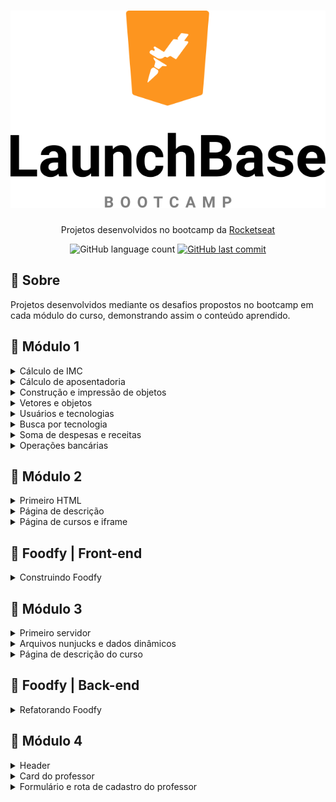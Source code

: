 <h1 align="center">
  <img src="/Images/launchbase.svg">
</h1>

<p align="center">Projetos desenvolvidos no bootcamp da <a href="https://www.rocketseat.com.br">Rocketseat</a></p>

<p align="center">
  <img alt="GitHub language count" src="https://img.shields.io/github/languages/count/frankjrp/RocketSeat_LaunchBase">
  
  <a href="https://github.com/frankjrp/RocketSeat_LaunchBase/commits/master">
    <img alt="GitHub last commit" src="https://img.shields.io/github/last-commit/frankjrp/RocketSeat_LaunchBase">
  </a>
</p>

## 🔖 Sobre
Projetos desenvolvidos mediante os desafios propostos no bootcamp em cada módulo do curso, demonstrando assim o conteúdo aprendido.

## :rocket: Módulo 1
<details>
  <summary>Cálculo de IMC</summary>
  
  #### SOBRE
  - Crie um programa para calcular o IMC e nível de obesidade de uma pessoa.
  
  #### :computer: <a href="https://github.com/frankjrp/RocketSeat_LaunchBase/blob/master/M%C3%B3dulo_01/Desafio_01/Desafio_1-1_IMC.js">Código</a>
</details>

<details>
  <summary>Cálculo de aposentadoria</summary>
  
  #### SOBRE
  - Crie um programa para calcular a aposentadoria de uma pessoa.
  - *Obs.: Esse cálculo é fictício, dentro da aposentadoria existem muitos outros fatores para serem levados em conta.*
  
  #### :computer: <a href="https://github.com/frankjrp/RocketSeat_LaunchBase/blob/master/M%C3%B3dulo_01/Desafio_01/Desafio_1-1_Aposentadoria.js">Código</a>
</details>

<details>
  <summary>Construção e impressão de objetos</summary>
  
  #### SOBRE
  - Crie um programa que armazena dados da empresa Rocketseat dentro de um objeto chamado `empresa`.
  - Imprima em tela utilizando `console.log` o nome da empresa e seu endereço no seguinte formato:<br>
  `A empresa Rocketseat está localizada em Rua Guilherme Gembala, 260`
  
  #### :computer: <a href="https://github.com/frankjrp/RocketSeat_LaunchBase/blob/master/M%C3%B3dulo_01/Desafio_01/Desafio_1-2_Objetos.js">Código</a>
</details>

<details>
  <summary>Vetores e objetos</summary>
  
  #### SOBRE
  - Crie um programa com um objeto para armazenar dados de um programador como `nome`, `idade` e `tecnologias` que trabalha.
  - Um programador pode trabalhar com várias tecnologias, por isso armazene essas tecnologias em um array.
  - As tecnologias também devem ser objetos contendo `nome` e `especialidade`.
  - Imprima em tela o nome e especialidade da **primeira** tecnologia que o usuário utiliza no seguinte formato:<br>
  `O usuário Carlos tem 32 anos e usa a tecnologia C++ com especialidade em Desktop`
  
  #### :computer: <a href="https://github.com/frankjrp/RocketSeat_LaunchBase/blob/master/M%C3%B3dulo_01/Desafio_01/Desafio_1-2_Vetores.js">Código</a>
</details>

<details>
  <summary>Usuários e tecnologias</summary>
  
  #### SOBRE
  - Crie um programa que armazena um array de usuários (objetos), cada usuário tem um `nome` e suas `tecnologias.` (novo array)
  - Percorra a lista de usuários com uma estrutura de repetição imprimindo em tela as informações dos usuários, exemplo:<br>
  `Carlos trabalha com HTML, CSS`
  
  #### :computer: <a href="https://github.com/frankjrp/RocketSeat_LaunchBase/blob/master/M%C3%B3dulo_01/Desafio_01/Desafio_1-3_Usu%C3%A1riosTecnologias.js">Código</a>
</details>

<details>
  <summary>Busca por tecnologia</summary>
  
  #### SOBRE
  - Baseado no desafio anterior, utilize a mesma lista de usuários construída.
  - Crie uma função que recebe os dados de um objeto de usuário e retorna SE o usuário trabalha com CSS ou não. Essa função deve retornar um boolean `true/false`.
  - Percorra o array de usuários e, para cada um, verifique se o mesmo trabalha com CSS utilizando a função construída acima, se SIM, imprima em tela as informações do usuário.
  
  #### :computer: <a href="https://github.com/frankjrp/RocketSeat_LaunchBase/blob/master/M%C3%B3dulo_01/Desafio_01/Desafio_1-3_BuscaPorTecnologia.js">Código</a>
</details>

<details>
  <summary>Soma de despesas e receitas</summary>
  
  #### SOBRE
  - Crie um programa que calcula a soma de receitas e despesas de usuários e no fim retorna o saldo (`receitas - despesas`).
  - Utilize o array de usuários abaixo:<br>
  ```js
const usuarios = [
  {
    nome: "Salvio",
    receitas: [115.3, 48.7, 98.3, 14.5],
    despesas: [85.3, 13.5, 19.9]
  },
  {
    nome: "Marcio",
    receitas: [24.6, 214.3, 45.3],
    despesas: [185.3, 12.1, 120.0]
  },
  {
    nome: "Lucia",
    receitas: [9.8, 120.3, 340.2, 45.3],
    despesas: [450.2, 29.9]
  }
];
```
- Percorra o array de usuários e para cada usuário chame uma função chamada `calculaSaldo` que recebe como parâmetro as receitas e despesas do usuário.
- Crie uma segunda função que recebe como parâmetro um array de números e retorna a soma deles e use-a para calcular a soma de receitas e despesas dentro da função `calculaSaldo`.
- A função `calculaSaldo` deve utilizar a função `somaNumeros` para calcular a soma de receitas e despesas e no fim retornar o saldo do usuário, ou seja `receitas - despesas`.
- No fim exiba todos os usuários em tela, seu respectivo saldo e SE o saldo é POSITIVO ou NEGATIVO, exemplo:
```
Fulano possui saldo POSITIVO de 43.3
Sicrano possui saldo NEGATIVO de -90.3
```
  #### :computer: <a href="https://github.com/frankjrp/RocketSeat_LaunchBase/blob/master/M%C3%B3dulo_01/Desafio_01/Desafio_1-3_DespesasReceitas.js">Código</a>
</details>

<details>
  <summary>Operações bancárias</summary>
  
  #### SOBRE
  - Crie um programa para realizar operações bancárias na conta de um usuário.
  - Comece criando um objeto com o nome do usuário, suas transações e saldo.
  - As transações (transactions) devem iniciar como um array vazio `[]` e o saldo (balance) em `0` (zero).
  #### ADICIONAR TRANSAÇÕES
  - Crie uma função `createTransaction` para adicionar uma nova transação no array de transações de um usuário, essa função deve receber como parâmetro um objeto de transação que tem o seguinte formato:<br>
  ```
  {
  type: 'credit',
  value: 50.5
}
  ```
  - O `type` pode ser `credit` para créditos e `debit` para débitos da conta do usuário.
  - Quanto uma transação for do tipo `credit` ela deve também somar o valor do crédito no saldo (balance) do usuário.
  - Se for uma transação do tipo `debit` ela deve subtrair o valor do débito no saldo (balance) do usuário.
  #### RELATÓRIOS
  - Crie uma função chamada `getHigherTransactionByType` que recebe como parâmetro o tipo de transação `credit/debit`, percorre as transações do usuário e retorna o **objeto** da transação de maior valor com aquele tipo.
  - Crie uma função chamada `getAverageTransactionValue` que retorna o valor médio das transações de um usuário independente do seu tipo.
  - Crie uma função chamada `getTransactionsCount` que retorna o número de transações de cada tipo `credit/debit`, o retorno da função deve ser um objeto e seguir exatamente como o modelo apresentado abaixo:<br>
  `getTransactionsCount(); // { credit: 5, debit: 3 }`
  
  #### :computer: <a href="https://github.com/frankjrp/RocketSeat_LaunchBase/blob/master/M%C3%B3dulo_01/Desafio_01/Desafio_1-4_Opera%C3%A7%C3%B5esBanc%C3%A1rias.js">Código</a>
</details>

## :rocket: Módulo 2
<details>
  <summary>Primeiro HTML</summary>
  
  #### SOBRE
  - Criar um arquivo html que contenha um `favicon` e um header com 3 links: Comunidade, Email e Telefone.
  #### ESTILIZAÇÃO
  Você tem liberdade para escolher a estilização que preferir para esse desafio, mas alguns pontos são obrigatórios:
- Deve ser aplicado um background
- Deve ser utilizada a fonte Roboto
- O header precisa ocupar todo o espaço lateral e superior (body sem margin)
- O header precisa ter um espaçamento interno de 30px em todas as direções
- Os links devem ter um espaçamento de 30px entre si

<h1 align="center">
  <img src="/Images/desafio_2-1.PNG">
</h1>

 #### :computer: <a href="https://github.com/frankjrp/RocketSeat_LaunchBase/tree/master/M%C3%B3dulo_02/Desafio_02_1">Código</a>
</details>

<details>
  <summary>Página de descrição</summary>
  
  #### SOBRE
  - A partir do arquivo do desafio 2-1 (Primeiro HTML), adicionar um novo link no header chamado `Sobre`. Essa página deverá mostrar informações referentes a Rocketseat.
  #### INFORMAÇÕES DA PÁGINA
- Uma imagem da logo da empresa
- O nome da empresa
- Uma breve descrição da empresa
- Uma lista com as principais tecnologias utilizadas
- Links para as redes sociais da empresa (Github, Instagram e Facebook)
#### ESTILIZAÇÃO
  Você tem liberdade para escolher a estilização que preferir para esse desafio, mas alguns pontos são obrigatórios:
- A imagem deve ter uma borda e um formato circular
- Deve ser utilizada a fonte Roboto
- O nome da empresa e a imagem devem ser destacar do restante
- Os links das redes sociais devem ter alguma alteração visual quando o cursor do mouse passar por cima

<h1 align="center">
  <img src="/Images/desafio_2-2_1.PNG">
</h1>

<h1 align="center">
  <img src="/Images/desafio_2-2_2.PNG">
</h1>

#### :computer: <a href="https://github.com/frankjrp/RocketSeat_LaunchBase/tree/master/M%C3%B3dulo_02/Desafio_02_2">Código</a>
</details>

<details>
  <summary>Página de cursos e iframe</summary>
  
  #### SOBRE
  - A partir do arquivo do desafio 2-2 (Página de descrição), adicionar no header um link chamado `Conteúdos`. Essa página deve conter um grid onde devem ser mostrados os 3 principais cursos da Rocketseat: Starter, Launchbase e GoStack. Ao clicar em um dos cursos, deve ser aberta uma modal onde um iframe irá carregar as informações do curso selecionado.
  #### INFORMAÇÕES DA PÁGINA
- Título da página
- Grid com 3 colunas e 1 linha onde serão apresentados os cards dos cursos
#### INFORMAÇÕES DO CARD
- Logo do curso
- Título do curso
- Quantidade de módulos dos cursos
- Informação se o curso é gratuito ou pago
#### MODAL
- O modal deve conter um iframe que busca a página do curso (dica: basta adicionar `starter`, `launchbase` ou `gostack` ao final de `https://rocketseat.com.br/`). Além do botão de fechar o modal, é preciso implementar a funcionalidade de maximizar o modal (dica: utilize a mesma lógica implementada para fechar o `modalOverlay`, mas trabalhe com a classe `modal` e utilize o método `contains` do `classList` para verificar se o elemento está ou não com a classe `maximize`).
#### ESTILIZAÇÃO
  Você tem liberdade para escolher a estilização que preferir para esse desafio, mas alguns pontos são obrigatórios:
- Deve ser utilizado o grid para organizar os cursos
- O modal nunca deve abrir maximizado
#### NOTA
- *Além do que foi solicitado, inseri também a estilização de responsividade.*

<h1 align="center">
  <img src="/Images/desafio_2-3_1.PNG">
</h1>

<h1 align="center">
  <img src="/Images/desafio_2-3_2.PNG">
</h1>

<h1 align="center">
  <img src="/Images/desafio_2-3_3.PNG">
</h1>

<h1 align="center">
  <img src="/Images/desafio_2-3_4.PNG">
</h1>

<h1 align="center">
  <img src="/Images/responsive_1.PNG">
</h1>

<h1 align="center">
  <img src="/Images/responsive_2.PNG">
</h1>

<h1 align="center">
  <img src="/Images/responsive_4.PNG">
</h1>

<h1 align="center">
  <img src="/Images/responsive_5.PNG">
</h1>

<h1 align="center">
  <img src="/Images/responsive_3.PNG">
</h1>

<h1 align="center">
  <img src="/Images/responsive_6.PNG">
</h1>

#### :computer: <a href="https://github.com/frankjrp/RocketSeat_LaunchBase/tree/master/M%C3%B3dulo_02/Desafio_02_3">Código</a>
#### :clapper: [Demonstração](https://www.youtube.com/watch?v=F_Et3lP1XQY)
</details>

## :rocket: Foodfy | Front-end
<details>
  <summary>Construindo Foodfy</summary>
  
  #### SOBRE
  - Nesse desafio você vai construir um site completo para uma empresa de receitas chamada Foodfy.
  #### REGRA
  - Na página de receitas, quando o usuário clica em uma receita, um `modal` deve aparecer em tela contendo as mesmas informações da receita que ele clicou.
  
<h1 align="center">
  <img src="/Images/foodfy.PNG">
</h1>

<h1 align="center">
  <img src="/Images/foodfy_modal.PNG">
</h1>
  
  #### :computer: <a href="https://github.com/frankjrp/RocketSeat_LaunchBase/tree/master/Foodfy">Código</a>
  #### :clapper: [Demonstração](https://www.youtube.com/watch?v=JQpiUQX5tdQ)
</details>

## :rocket: Módulo 3
<details>
  <summary>Primeiro servidor</summary>
  
  #### SOBRE
  - Nesse desafio você deve criar um servidor que tenha duas rotas que devem retornar o conteúdo dos html gerados no desafio 2-3 (Páginas de Cursos e Iframe). Além disso, deve ser implementando um arquivo padrão (layout.njk) que reaproveite o código em comum entre esses dois e também um arquivo que sirva uma página de erro 404.<br>
*Erro 404 é comum aparecer em páginas da internet, quando não foi encontrado nenhum conteúdo.*
  #### ARQUIVOS HTML
  - `courses.njk`: Arquivo referente à pagina de conteúdos, deve ser servido na rota raiz.
  - `about.njk`: Arquivo referente à pagina de descrição, deve ser servido na rota /about.
  - `layout.njk`: Arquivo referente à base comum entre as páginas.
  - `not-found.njk`: Arquivo referente à pagina de erro 404, deve ser servido quando for realizada uma requisição à uma página que não existe. Esse arquivo deve ter:
  
      - Layout.njk como base
      - Ter um texto informativo sobre o erro
  #### ESTILIZAÇÃO
  - Você tem liberdade para escolher a estilização que preferir para esse desafio.
  
<h1 align="center">
  <img src="/Images/desafio_3-1_1.PNG">
</h1>

<h1 align="center">
  <img src="/Images/desafio_3-1_2.PNG">
</h1>

<h1 align="center">
  <img src="/Images/desafio_3-1_3.PNG">
</h1>

<h1 align="center">
  <img src="/Images/desafio_3-1_4.PNG">
</h1>
  
  #### :computer: <a href="https://github.com/frankjrp/RocketSeat_LaunchBase/tree/master/M%C3%B3dulo_03/Desafio_03_1">Código</a>
  #### :clapper: [Demonstração](https://www.youtube.com/watch?v=d5SEplacctU)
</details>

<details>
  <summary>Arquivos nunjucks e dados dinâmicos</summary>
  
  #### SOBRE
  - Nesse desafio você deve atualizar os arquivos com informações de cursos e descrição de forma dinâmica.
  #### ESTILIZAÇÃO
  - Você tem liberdade para escolher a estilização que preferir para esse desafio.
  #### NOTA
  - *São exatamente os mesmos layouts do desafio anterior (Primeiro servidor), porém, agora os dados são passados do back-end para o front-end de forma dinâmica.*
  
<h1 align="center">
  <img src="/Images/desafio_3-1_1.PNG">
</h1>

<h1 align="center">
  <img src="/Images/desafio_3-1_2.PNG">
</h1>

<h1 align="center">
  <img src="/Images/desafio_3-1_3.PNG">
</h1>

<h1 align="center">
  <img src="/Images/desafio_3-1_4.PNG">
</h1>
  
  #### :computer: <a href="https://github.com/frankjrp/RocketSeat_LaunchBase/tree/master/M%C3%B3dulo_03/Desafio_03_2">Código</a>
</details>

<details>
  <summary>Página de descrição do curso</summary>
  
  #### SOBRE
  - Nesse desafio você deve criar uma página de descrição do curso que deve ser chamada no lugar da modal quando o usuário clicar no card do curso.
  #### ROTA
  - A rota também será a `/courses`, porém o id do curso será passado via route params (ex.: `/courses/id_do_curso`).
  #### INFORMAÇÕES
  - Layout padrão
  - Card do curso
  - Link que redireciona para a página do curso
  #### ESTILIZAÇÃO
  - Você tem liberdade para escolher a estilização que preferir para esse desafio.
  
<h1 align="center">
  <img src="/Images/desafio_3-1_1.PNG">
</h1>

<h1 align="center">
  <img src="/Images/desafio_3-3.PNG">
</h1>

<h1 align="center">
  <img src="/Images/desafio_3-3_2.PNG">
</h1>
  
  #### :computer: <a href="https://github.com/frankjrp/RocketSeat_LaunchBase/tree/master/M%C3%B3dulo_03/Desafio_03_3">Código</a>
  #### :clapper: [Demonstração](https://www.youtube.com/watch?v=-D_UMwXDKLU)
</details>

## :rocket: Foodfy | Back-end
<details>
  <summary>Refatorando Foodfy</summary>
  
  #### SOBRE
  - Nesse desafio você irá refatorar, ou seja, reescrever algumas partes, do seu código do desafio anterior, o Foodfy.
  - Até esse módulo não conhecíamos sobre back-end, ou seja, todos dados da nossa página ficavam no próprio front-end (arquivos HTML).
  - Agora que conhecemos sobre Node.js vamos tornar a exibição dos dados mais dinâmica.
  #### ARQUIVO DE DADOS
  - Crie um arquivo `data.js` na raiz do seu projeto com o conteúdo de [link](https://github.com/Rocketseat/bootcamp-launchbase-desafios-03/blob/master/assets/data.js).
  #### ALTERAÇÕES NO PROJETO
  - Use os dados das receitas contidos no arquivo `data.js` para a página de listagem de receitas e para a home.
  - Na home, liste as 6 primeiras receitas.
  - Na listagem, liste todas receitas do arquivo.
  - *Obs.: Você precisará converter seu projeto em um projeto Node.js usando Nunjucks para mostrar cada página.*
  #### DETALHE DA RECEITA
  - Ao clicar em uma receita, agora o usuário deve ser redirecionado para uma nova página contendo todas as informações da receita como ingredientes, modo de preparo e informações adicionais (todas essas informações estão contidas no arquivo `data.js`).
  - Na página de listagem não é mais necessário abrir o modal como tínhamos no desafio anterior do Foodfy.
  - *Obs.: A página do detalhe da receita precisa buscar no arquivo `data.js` apenas a receita desejada pelo usuário, por isso você usará de parâmetros na rota dessa página, por exemplo: `http://localhost:3000/recipes/3`, nesse caso estaríamos acessando os detalhes da receita com índice 3 no array de receitas (`recipes[3]`).*
  #### AÇÃO DE MOSTRAR/ESCONDER
  - Dentro da página do detalhe da receita, em cada seção "Ingredientes", "Modo de preparo" e "Informações adicionais" há um botão `Mostrar` ou `Esconder` que ao ser clicado deve mostrar ou esconder o texto abaixo do título baseado em seu estado de visibilidade.
  
<h1 align="center">
  <img src="/Images/foodfy_refatorado_1.PNG">
</h1>

<h1 align="center">
  <img src="/Images/foodfy_refatorado_2.PNG">
</h1>

<h1 align="center">
  <img src="/Images/foodfy_refatorado_3.PNG">
</h1>

<h1 align="center">
  <img src="/Images/foodfy_refatorado_4.PNG">
</h1>

<h1 align="center">
  <img src="/Images/foodfy_refatorado_5.PNG">
</h1>
  
  #### :computer: <a href="https://github.com/frankjrp/RocketSeat_LaunchBase/tree/master/Foodfy_Refatorado">Código</a>
  #### :clapper: [Demonstração](https://www.youtube.com/watch?v=mwzbzur2Snw)
</details>

## :rocket: Módulo 4
<details>
  <summary>Header</summary>
  
  #### SOBRE
  - Esse é o primeiro desafio da sequência de criação de um site de aulas particulares. A ideia é que você aplique, em pequenas doses, os conhecimentos aprendidos nas aulas. Nessa primeira etapa, você deve criar um header com dois links: `Teachers` e `Students`.
  #### ESTILIZAÇÃO
  Você tem liberdade para escolher a estilização que preferir para esse desafio, mas alguns pontos são obrigatórios:
- Deve ser aplicado um background
- Deve ser utilizada a fonte Roboto
- Utilize o conceito de `box-sizing` e o seletor `+` para centralizar os seus links
- Utilize o `after` e o `transition` para aplicar um efeito visual nos links quando o mouse passar por cima

<h1 align="center">
  <img src="/Images/desafio_4-1_1.PNG">
</h1>

<h1 align="center">
  <img src="/Images/desafio_4-1_2.PNG">
</h1>
  
  #### :computer: <a href="https://github.com/frankjrp/RocketSeat_LaunchBase/tree/master/M%C3%B3dulo_04/Desafio_04_1">Código</a>
  #### :clapper: [Demonstração](https://www.youtube.com/watch?v=hmFB_k5huhA)
</details>

<details>
  <summary>Card do professor</summary>
  
  #### SOBRE
  - Nessa etapa você deve utilizar o browser-sync e criar um card para apresentação das informações do professor.
  #### CARD
  Esse componente deve ser dividido em duas seções: `imagem` e `detalhes`. As seguintes informações são obrigatórias:
  - Imagem randômica de uma coleção de professores (utilize a api do unsplash)
  - Nome completo
  - Idade
  - Grau de escolaridade (ex.: Doutorado)
  - Tipo de aula (presencial ou à distância)
  - Acompanhamento (ex.: Matemática e Física)
  - Desde (data de cadastro na plataforma)
  #### ESTILIZAÇÃO
  Você tem liberdade para escolher a estilização que preferir para esse desafio, mas alguns pontos são obrigatórios:
  - A imagem deve ocupar 40% do card e os detalhes 60%
  - Utilize o seletor `first-child` e `border-top` para estilizar as divisórias entre os items
  - Utilize o seletor `nth-child()` para estilizar o label (ex.: Desde) e valor (ex.: 02/02/2020) do item
  - Utilize o `keyframes` e o `animation` para fazer uma animação do card
  - Utilize o `box-shadow` para aplicar uma sombra no card

<h1 align="center">
  <img src="/Images/desafio_4-2.PNG">
</h1>
  
  #### :computer: <a href="https://github.com/frankjrp/RocketSeat_LaunchBase/tree/master/M%C3%B3dulo_04/Desafio_04_2">Código</a>
  #### :clapper: [Demonstração](https://www.youtube.com/watch?v=rlzawtJTyM8)
</details>

<details>
  <summary>Formulário e rota de cadastro do professor</summary>
  
  #### SOBRE
  - Nessa etapa você deve criar um formulário de cadastro do professor e uma rota do tipo `post` que irá realizar as validações e salvar os dados enviados.
  #### FORMULÁRIO
  Os seguintes campos são necessários:
  - Avatar url: campo do tipo `url` para cadastrar o caminho da imagem do professor
  - Nome completo: campo do tipo `text`
  - Data de nascimento: campo do tipo `date`
  - Grau de escolaridade: campo do tipo `select` que deve conter as opções **Ensino Médio Completo**, **Ensino Superior Completo**, **Mestrado** e **Doutorado**
  - Tipo de aula: campo do tipo `radio` que deve conter as opções **Presencial** e **À distância**
  - Área de atuação: campo do tipo `text` que deve conter as informações das matérias que o professor pode lecionar
  #### ROTA
  - Crie um arquivo `teachers.js` na raiz do seu projeto e faça a validação de todos os campos utilizando `keys` e o constructor `Object`. Além disso, utilize o método             `writeFile` da lib `fs` para gerar um arquivo `json` que irá conter um array de todos os professores cadastrados. Ao final desses dois processos (validação e salvamento), faça   o redirecionamento para a página de listagem de professores.
  #### ESTILIZAÇÃO
  - Você tem liberdade para escolher a estilização que preferir para esse desafio.

<h1 align="center">
  <img src="/Images/desafio_4-3.PNG">
</h1>
  
  #### :computer: <a href="https://github.com/frankjrp/RocketSeat_LaunchBase/tree/master/M%C3%B3dulo_04/Desafio_04_3">Código</a>
  #### :clapper: [Demonstração](https://www.youtube.com/watch?v=ZcBmpIqo33Y)
</details>
